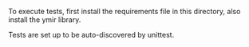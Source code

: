 To execute tests, first install the requirements file in this directory, also install the ymir library.

Tests are set up to be auto-discovered by unittest.